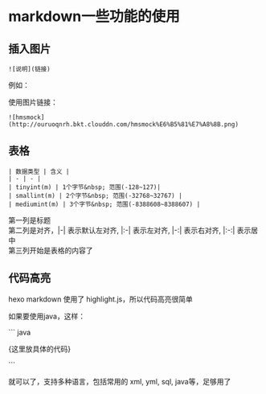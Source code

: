 # markdown一些功能的使用

## 插入图片

```
![说明](链接)
```

例如：

使用图片链接：
```
![hmsmock](http://ouruoqnrh.bkt.clouddn.com/hmsmock%E6%B5%81%E7%A8%8B.png)
```

## 表格

```
| 数据类型 | 含义 |
| - | - |
| tinyint(m) | 1个字节&nbsp; 范围(-128~127)|
| smallint(m) | 2个字节&nbsp; 范围(-32768~32767) |
| mediumint(m) | 3个字节&nbsp; 范围(-8388608~8388607) |
```

第一列是标题<br/>
第二列是对齐，|-| 表示默认左对齐, |:-| 表示左对齐, |-:| 表示右对齐, |:-:| 表示居中<br/>
第三列开始是表格的内容了

## 代码高亮
hexo markdown 使用了 highlight.js，所以代码高亮很简单

如果要使用java，这样：

\`\`\` java

{这里放具体的代码}

\`\`\`

就可以了，支持多种语言，包括常用的 xml, yml, sql, java等，足够用了
